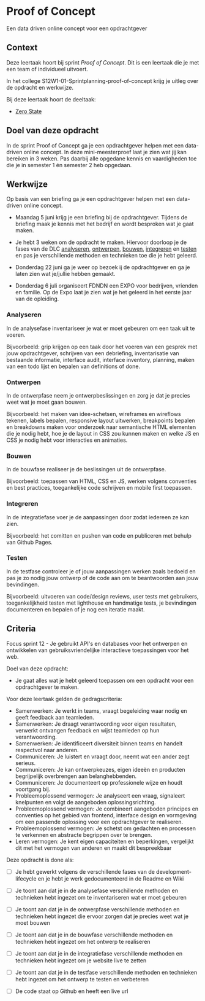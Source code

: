# Proof of Concept

Een data driven online concept voor een opdrachtgever

## Context
Deze leertaak hoort bij sprint _Proof of Concept_. Dit is een leertaak die je met een team of individueel uitvoert.

In het college S12W1-01-Sprintplanning-proof-of-concept krijg je uitleg over de opdracht en werkwijze.

Bij deze leertaak hoort de deeltaak:
- [Zero State](https://github.com/fdnd-task/proof-of-concept-zero-state)


## Doel van deze opdracht

In de sprint Proof of Concept ga je een opdrachtgever helpen met een data-driven online concept. In deze mini-meesterproef laat je zien wat jij kan bereiken in 3 weken. Pas daarbij alle opgedane kennis en vaardigheden toe die je in semester 1 én semester 2 heb opgedaan.


## Werkwijze

Op basis van een briefing ga je een opdrachtgever helpen met een data-driven online concept.


* Maandag 5 juni krijg je een briefing bij de opdrachtgever. Tijdens de briefing maak je kennis met het bedrijf en wordt besproken wat je gaat maken. 

* Je hebt 3 weken om de opdracht te maken. Hiervoor doorloop je de fases van de DLC [analyseren](#analyseren), [ontwerpen](#ontwerpen), [bouwen](#bouwen), [integreren](#integreren) en [testen](#testen) en pas je verschillende methoden en technieken toe die je hebt geleerd.  

* Donderdag 22 juni ga je weer op bezoek ij de opdrachtgever en ga je laten zien wat je/jullie hebben gemaakt.

* Donderdag 6 juli organiseert FDNDN een EXPO voor bedrijven, vrienden en familie. Op de Expo laat je zien wat je het geleerd in het eerste jaar van de opleiding. 


### Analyseren
In de analysefase inventariseer je wat er moet gebeuren om een taak uit te voeren. 

Bijvoorbeeld: grip krijgen op een taak door het voeren van een gesprek met jouw opdrachtgever, schrijven van een debriefing, inventarisatie van bestaande informatie, interface audit, interface inventory, planning, maken van een todo lijst en bepalen van definitions of done.


### Ontwerpen
In de ontwerpfase neem je ontwerpbeslissingen en zorg je dat je precies weet wat je moet gaan bouwen. 

Bijvoorbeeld: het maken van idee-schetsen, wireframes en wireflows tekenen, labels bepalen, responsive layout uitwerken, breakpoints bepalen en breakdowns maken voor onderzoek naar semantische HTML elementen die je nodig hebt, hoe je de layout in CSS zou kunnen maken en welke JS en CSS je nodig hebt voor interacties en animaties.

### Bouwen
In de bouwfase realiseer je de beslissingen uit de ontwerpfase. 

Bijvoorbeeld: toepassen van HTML, CSS en JS, werken volgens conventies en best practices, toegankelijke code schrijven en mobile first toepassen.


### Integreren
In de integratiefase voer je de aanpassingen door zodat iedereen ze kan zien. 

Bijvoorbeeld: het comitten en pushen van code en publiceren met behulp van Github Pages.

### Testen
In de testfase controleer je of jouw aanpassingen werken zoals bedoeld en pas je zo nodig jouw ontwerp of de code aan om te beantwoorden aan jouw bevindingen. 

Bijvoorbeeld: uitvoeren van code/design reviews, user tests met gebruikers, toegankelijkheid testen met lighthouse en handmatige tests, je bevindingen documenteren en bepalen of je nog een iteratie maakt.

## Criteria

Focus sprint 12 - Je gebruikt API's en databases voor het ontwerpen en ontwikkelen van gebruiksvriendelijke interactieve toepassingen voor het web.

Doel van deze opdracht:
* Je gaat alles wat je hebt geleerd toepassen om een opdracht voor een opdrachtgever te maken.

Voor deze leertaak gelden de gedragscriteria: 
* Samenwerken: Je werkt in teams, vraagt begeleiding waar nodig en geeft feedback aan teamleden.
* Samenwerken: Je draagt verantwoording voor eigen resultaten, verwerkt ontvangen feedback en wijst teamleden op hun verantwoording.
* Samenwerken: Je identificeert diversiteit binnen teams en handelt respectvol naar anderen.
* Communiceren: Je luistert en vraagt door, neemt wat een ander zegt serieus.
* Communiceren: Je kan ontwerpkeuzes, eigen ideeën en producten begrijpelijk overbrengen aan belanghebbenden.
* Communiceren: Je documenteert op professionele wijze en houdt voortgang bij.
* Probleemoplossend vermogen: Je analyseert een vraag, signaleert knelpunten en volgt de aangeboden oplossingsrichting.
* Probleemoplossend vermogen: Je combineert aangeboden principes en conventies op het gebied van frontend, interface design en vormgeving om een passende oplossing voor een opdrachtgever te realiseren.
* Probleemoplossend vermogen:  Je schetst om gedachten en processen te verkennen en abstracte begrippen over te brengen.
* Leren vermogen: Je kent eigen capaciteiten en beperkingen, vergelijkt dit met het vermogen van anderen en maakt dit bespreekbaar


Deze opdracht is done als:
- [ ] Je hebt gewerkt volgens de verschillende fases van de development-lifecycle en je hebt je werk gedocumenteerd in de Readme en Wiki
- [ ] Je toont aan dat je in de analysefase verschillende methoden en technieken hebt ingezet om te inventariseren wat er moet gebeuren
- [ ] Je toont aan dat je in de ontwerpfase verschillende methoden en technieken hebt ingezet die ervoor zorgen dat je precies weet wat je moet bouwen
- [ ] Je toont aan dat je in de bouwfase verschillende methoden en technieken hebt ingezet om het ontwerp te realiseren
- [ ] Je toont aan dat je in de integratiefase verschillende methoden en technieken hebt ingezet om je website live te zetten
- [ ] Je toont aan dat je in de testfase verschillende methoden en technieken hebt ingezet om het ontwerp te testen en verbeteren
- [ ] De code staat op Github en heeft een live url

